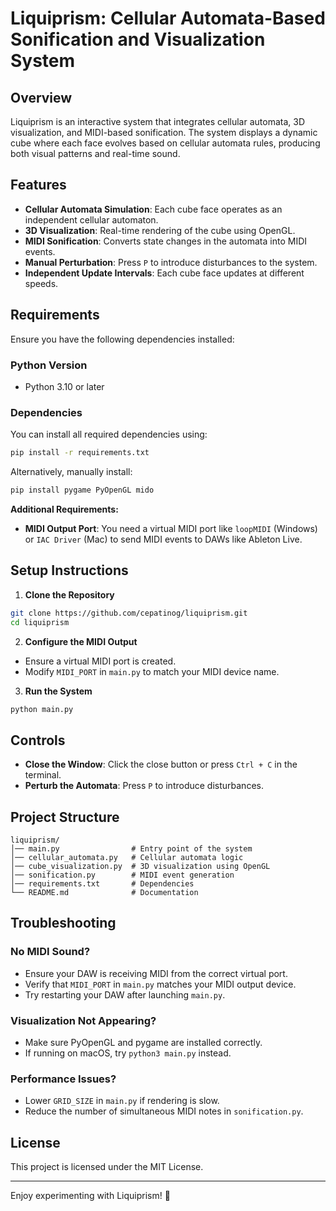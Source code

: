 # Liquiprism: Cellular Automata-Based Sonification and Visualization System

## Overview
Liquiprism is an interactive system that integrates cellular automata, 3D visualization, and MIDI-based sonification. The system displays a dynamic cube where each face evolves based on cellular automata rules, producing both visual patterns and real-time sound.

## Features
- **Cellular Automata Simulation**: Each cube face operates as an independent cellular automaton.
- **3D Visualization**: Real-time rendering of the cube using OpenGL.
- **MIDI Sonification**: Converts state changes in the automata into MIDI events.
- **Manual Perturbation**: Press `P` to introduce disturbances to the system.
- **Independent Update Intervals**: Each cube face updates at different speeds.

## Requirements
Ensure you have the following dependencies installed:

### **Python Version**
- Python 3.10 or later

### **Dependencies**
You can install all required dependencies using:

```bash
pip install -r requirements.txt
```

Alternatively, manually install:

```bash
pip install pygame PyOpenGL mido
```

**Additional Requirements:**
- **MIDI Output Port**: You need a virtual MIDI port like `loopMIDI` (Windows) or `IAC Driver` (Mac) to send MIDI events to DAWs like Ableton Live.

## Setup Instructions

1. **Clone the Repository**
```bash
git clone https://github.com/cepatinog/liquiprism.git
cd liquiprism
```

2. **Configure the MIDI Output**
- Ensure a virtual MIDI port is created.
- Modify `MIDI_PORT` in `main.py` to match your MIDI device name.

3. **Run the System**
```bash
python main.py
```

## Controls
- **Close the Window**: Click the close button or press `Ctrl + C` in the terminal.
- **Perturb the Automata**: Press `P` to introduce disturbances.

## Project Structure
```
liquiprism/
│── main.py                # Entry point of the system
│── cellular_automata.py   # Cellular automata logic
│── cube_visualization.py  # 3D visualization using OpenGL
│── sonification.py        # MIDI event generation
│── requirements.txt       # Dependencies
└── README.md              # Documentation
```

## Troubleshooting
### **No MIDI Sound?**
- Ensure your DAW is receiving MIDI from the correct virtual port.
- Verify that `MIDI_PORT` in `main.py` matches your MIDI output device.
- Try restarting your DAW after launching `main.py`.

### **Visualization Not Appearing?**
- Make sure PyOpenGL and pygame are installed correctly.
- If running on macOS, try `python3 main.py` instead.

### **Performance Issues?**
- Lower `GRID_SIZE` in `main.py` if rendering is slow.
- Reduce the number of simultaneous MIDI notes in `sonification.py`.

## License
This project is licensed under the MIT License.

---

Enjoy experimenting with Liquiprism! 🚀

